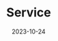 ---
title: 'Service'
date: 2023-10-24
type: landing


sections:
  - block: markdown
    content:
      title: Service
      text: 
        '### Journal Reviewer

        - [Journal of Machine Learning Research (JMLR)](https://www.jmlr.org/)<br>
        - [Theoretical Computer Science (TCS)](https://www.sciencedirect.com/journal/theoretical-computer-science)<br>
        - [INFORMS Journal on Computing (IJOC)](https://pubsonline.informs.org/journal/ijoc)<br>
        
        ### Program Committee for Conferences and Workshops
        
        -[INFORMS 2024 Workshop on Data Science](https://sites.google.com/view/data-science-2024)<br>
        - NeurIPS 2024 Workshop on Interpretable AI<br>'

---